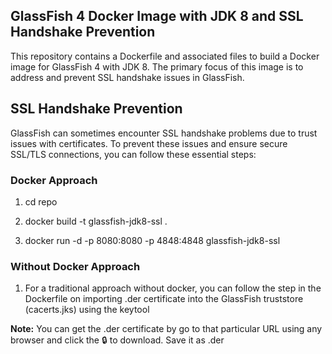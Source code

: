 ## GlassFish 4 Docker Image with JDK 8 and SSL Handshake Prevention

This repository contains a Dockerfile and associated files to build a Docker image for GlassFish 4 with JDK 8. 
The primary focus of this image is to address and prevent SSL handshake issues in GlassFish.

## SSL Handshake Prevention

GlassFish can sometimes encounter SSL handshake problems due to trust issues with certificates. To prevent these issues and ensure secure SSL/TLS connections, you can follow these essential steps:

### Docker Approach

1. cd repo

2. docker build -t glassfish-jdk8-ssl .

3. docker run -d -p 8080:8080 -p 4848:4848 glassfish-jdk8-ssl

 ### Without Docker Approach  

 1. For a traditional approach without docker, you can follow the step in the Dockerfile on importing .der certificate into the GlassFish truststore (cacerts.jks) using the keytool

**Note:** You can get the .der certificate by go to that particular URL using any browser and click the :lock: to download. Save it as .der



